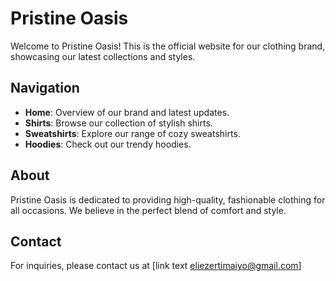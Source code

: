 # Pristine Oasis

Welcome to Pristine Oasis! This is the official website for our clothing brand, showcasing our latest collections and styles.

## Navigation

- **Home**: Overview of our brand and latest updates.
- **Shirts**: Browse our collection of stylish shirts.
- **Sweatshirts**: Explore our range of cozy sweatshirts.
- **Hoodies**: Check out our trendy hoodies.

## About

Pristine Oasis is dedicated to providing high-quality, fashionable clothing for all occasions. We believe in the perfect blend of comfort and style.

## Contact
For inquiries, please contact us at [link text eliezertimaiyo@gmail.com]

